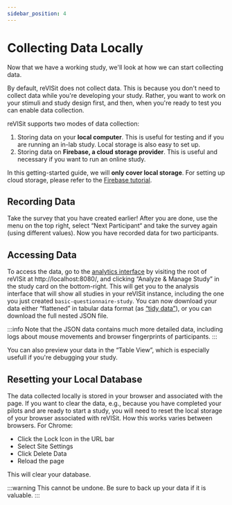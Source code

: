 ```yaml
---
sidebar_position: 4
---
```

# Collecting Data Locally

Now that we have a working study, we'll look at how we can start collecting data. 

By default, reVISit does not collect data. This is because you don't need to collect data while you're developing your study. Rather, you want to work on your stimuli and study design first, and then, when you're ready to test you can enable data collection. 

reVISit supports two modes of data collection: 

1. Storing data on your **local computer**. This is useful for testing and if you are running an in-lab study. Local storage is also easy to set up. 
2. Storing data on **Firebase, a cloud storage provider**. This is useful and necessary if you want to run an online study. 

In this getting-started guide, we will **only cover local storage**. For setting up cloud storage, please refer to the [Firebase tutorial](../data-and-deployment/firebase-setup.md).

## Recording Data

Take the survey that you have created earlier! After you are done, use the menu on the top right, select “Next Participant“ and take the survey again (using different values). Now you have recorded data for two participants. 

## Accessing Data

To access the data, go to the [analytics interface](.) by visiting the root of reVISit at http://localhost:8080/, and clicking “Analyze & Manage Study” in the study card on the bottom-right. This will get you to the analysis interface that will show all studies in your reVISit instance, including the one you just created `basic-questionnaire-study`. You can now download your data either “flattened” in tabular data format (as [“tidy data”](https://r4ds.hadley.nz/data-tidy.html#sec-tidy-data)), or you can download the full nested JSON file. 

:::info
Note that the JSON data contains much more detailed data, including logs about mouse movements and browser fingerprints of participants.
:::

You can also preview your data in the “Table View”, which is especially usefull if you're debugging your study. 


## Resetting your Local Database

The data collected locally is stored in your browser and associated with the page. If you want to clear the data, e.g., because you have completed your pilots and are ready to start a study, you will need to reset the local storage of your browser associated with reVISit. How this works varies between browsers. For Chrome: 

* Click the Lock Icon in the URL bar
* Select Site Settings
* Click Delete Data
* Reload the page

This will clear your database. 

:::warning
This cannot be undone. Be sure to back up your data if it is valuable. 
:::